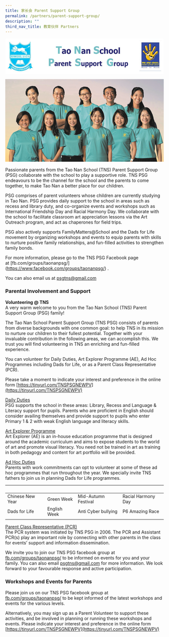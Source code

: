 ```yaml
---
title: 家长会 Parent Support Group
permalink: /partners/parent-support-group/
description: ""
third_nav_title: 教育伙伴 Partners
---
```

![](/images/taonan.jpg)

![](/images/img_psgPhoto.png)

Passionate parents from the Tao Nan School (TNS) Parent Support Group (PSG) collaborate with the school to play a supportive role. TNS PSG endeavours to be the channel for the school and the parents to come together, to make Tao Nan a better place for our children.

PSG comprises of parent volunteers whose children are currently studying in Tao Nan. PSG provides daily support to the school in areas such as recess and library duty, and co-organize events and workshops such as International Friendship Day and Racial Harmony Day. We collaborate with the school to facilitate classroom art appreciation lessons via the Art Outreach program, and act as chaperones for field trips.

PSG also actively supports FamilyMatters@School and the Dads for Life movement by organizing workshops and events to equip parents with skills to nurture positive family relationships, and fun-filled activities to strengthen family bonds.

For more information, please go to the TNS PSG Facebook page at&nbsp;\[fb.com/groups/taonanpsg/\](https://www.facebook.com/groups/taonanpsg/)&nbsp;.

You can also email us at [psgtns@gmail.com](mailto:psgtns@gmail.com)

### Parental Involvement and Support

**Volunteering @ TNS** <br>
A very warm welcome to you from the Tao Nan School (TNS) Parent Support Group (PSG) family!

The Tao Nan School Parent Support Group (TNS PSG) consists of parents from diverse backgrounds with one common goal: to help TNS in its mission to nurture our children to their fullest potential. Together with your invaluable contribution in the following areas, we can accomplish this. We trust you will find volunteering in TNS an enriching and fun-filled experience.

You can volunteer for Daily Duties, Art Explorer Programme (AE), Ad Hoc Programmes including Dads for Life, or as a Parent Class Representative (PCR).

Please take a moment to indicate your interest and preference in the online form [https://tinyurl.com/TNSPSGNEWPV](https://tinyurl.com/TNSPSGNEWPV)

<u> Daily Duties </u> <br>
PSG supports the school in these areas: Library, Recess and Language &amp; Literacy support for pupils. Parents who are proficient in English should consider availing themselves and provide support to pupils who enter Primary 1 &amp; 2 with weak English language and literacy skills.

<u> Art Explorer Programme </u><br>
Art Explorer (AE) is an in-house education programme that is designed around the academic curriculum and aims to expose students to the world of art and promote visual literacy. You need not be trained in art as training in both pedagogy and content for art portfolio will be provided.

<u> Ad Hoc Duties </u><br>
Parents with work commitments can opt to volunteer at some of these ad hoc programmes that run throughout the year. We specially invite TNS fathers to join us in planning Dads for Life programmes.

|&nbsp; |&nbsp; |&nbsp; |&nbsp; |
|---|---|---|---|
| Chinese New Year | Green Week | Mid-Autumn Festival | Racial Harmony Day |
| Dads for Life | English Week | Anti Cyber bullying | P6 Amazing Race |
| | | | |

<u> Parent Class Representative (PCR) </u> <br>
The PCR system was initiated by TNS PSG in 2006. The PCR and Assistant PCR(s) play an important role by connecting with other parents in the class for events’ support and information dissemination.

We invite you to join our TNS PSG facebook group at [fb.com/groups/taonanpsg/](https://www.facebook.com/groups/taonanpsg/) to be informed on events for you and your family. You can also email [psgtns@gmail.com](mailto:psgtns@gmail.com) for more information. We look forward to your favourable response and active participation.

### Workshops and Events for Parents

Please join us on our TNS PSG facebook group at [fb.com/groups/taonanpsg/](https://www.facebook.com/groups/taonanpsg/) to be kept informed of the latest workshops and events for the various levels.

Alternatively, you may sign up as a Parent Volunteer to support these activities, and be involved in planning or running these workshops and events. Please indicate your interest and preference in the online form [https://tinyurl.com/TNSPSGNEWPV](https://tinyurl.com/TNSPSGNEWPV)